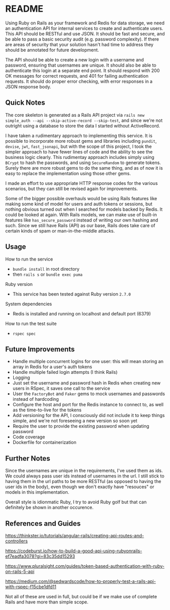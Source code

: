 # README

Using Ruby on Rails as your framework and Redis for data storage, we need an authentication API for internal services to create and authenticate users. This API should be RESTful and use JSON. It should be fast and secure, and be able to pass a basic security audit (e.g. password complexity). If there are areas of security that your solution hasn't had time to address they should be annotated for future development.


The API should be able to create a new login with a username and password, ensuring that usernames are unique. It should also be able to authenticate this login at a separate end point. It should respond with 200 OK messages for correct requests, and 401 for failing authentication requests. It should do proper error checking, with error responses in a JSON response body.


## Quick Notes

The core skeleton is generated as a Rails API project via `rails new simple_auth --api --skip-active-record --skip-test`, and since we're not outright using a database to store the data I started without ActiveRecord.

I have taken a rudimentary approach to implementing this service.  It is possible to incorporate more robust gems and libraries including `pundit`, `devise`, `jwt`, `fast_jsonapi`, but with the scope of this project, I took the simpler approach to have fewer lines of code and the ability to see the business logic clearly.  This rudimentay approach includes simply using `BCrypt` to hash the passwords, and using `SecureRandom` to generate tokens.  Surely there are more robust gems to do the same thing, and as of now it is easy to replace the implementation using those other gems.

I made an effort to use appropriate HTTP response codes for the various scenarios, but they can still be revised again for improvements.

Some of the bigger possible overhauls would be using Rails features like making some kind of model for users and auth tokens or sessions, but nothing obvious turned out when I searched for models backed by Redis.  It could be looked at again.  With Rails models, we can make use of built-in features like `has_secure_password` instead of writing our own hashing and such.  Since we still have Rails (API) as our base, Rails does take care of certain kinds of spam or man-in-the-middle attacks.


## Usage

How to run the service

* `bundle install` in root directory
* then `rails s` or `bundle exec puma`

Ruby version

* This service has been tested against Ruby version `2.7.0`

System dependencies

* Redis is installed and running on localhost and default port (6379)

How to run the test suite

* `rspec spec`


## Future Improvements

  - Handle multiple concurrent logins for one user: this will mean storing an array in Redis for a user's auth tokens
  - Handle multiple failed login attempts (I think Rails)
  - Logging
  - Just set the username and password hash in Redis when creating new users in RSpec, it saves one call to the service
  - User the `FactoryBot` and `Faker` gems to mock usernames and passwords instead of hardcoding
  - Configure the host and port for the Redis instance to connect to, as well as the time-to-live for the tokens
  - Add versioning for the API, I consciously did not include it to keep things simple, and we're not foreseeing a new version so soon yet
  - Require the user to provide the existing password when updating password
  - Code coverage
  - Dockerfile for containerization


## Further Notes

Since the usernames are unique in the requirements, I've used them as ids.  We could always pass user ids instead of usernames in the url.  I still stick to having them in the url paths to be more RESTful (as opposed to having the user ids in the body), even though we don't exactly have "resouces" or models in this implementation.

Overall style is idionmatic Ruby, I try to avoid Ruby golf but that can definitely be shown in another occurence.

## References and Guides

https://thinkster.io/tutorials/angular-rails/creating-api-routes-and-controllers

https://codeburst.io/how-to-build-a-good-api-using-rubyonrails-ef7eadfa3078?gi=83c35dd15293

https://www.pluralsight.com/guides/token-based-authentication-with-ruby-on-rails-5-api

https://medium.com/@sedwardscode/how-to-properly-test-a-rails-api-with-rspec-f15cbe1dfd11

Not all of these are used in full, but could be if we make use of complete Rails and have more than simple scope.
